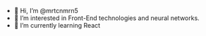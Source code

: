 - 👋 Hi, I’m @mrtcnmrn5
- 👀 I’m interested in Front-End technologies and neural networks.
- 🌱 I’m currently learning React

<!---
mrtcnmrn5/mrtcnmrn5 is a ✨ special ✨ repository because its `README.md` (this file) appears on your GitHub profile.
You can click the Preview link to take a look at your changes.
--->
